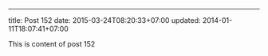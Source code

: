 ---
title: Post 152
date: 2015-03-24T08:20:33+07:00
updated: 2014-01-11T18:07:41+07:00

This is content of post 152
